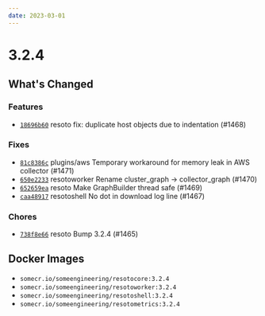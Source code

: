 ```yaml
---
date: 2023-03-01
---
```


# 3.2.4

## What's Changed

### Features

- [`18696b60`](https://github.com/someengineering/resoto/commit/18696b60) <span class="badge badge--secondary">resoto</span> fix: duplicate host objects due to indentation (#1468)

### Fixes

- [`81c8386c`](https://github.com/someengineering/resoto/commit/81c8386c) <span class="badge badge--secondary">plugins/aws</span> Temporary workaround for memory leak in AWS collector (#1471)
- [`650e2233`](https://github.com/someengineering/resoto/commit/650e2233) <span class="badge badge--secondary">resotoworker</span> Rename cluster_graph -> collector_graph (#1470)
- [`652659ea`](https://github.com/someengineering/resoto/commit/652659ea) <span class="badge badge--secondary">resoto</span> Make GraphBuilder thread safe (#1469)
- [`caa48917`](https://github.com/someengineering/resoto/commit/caa48917) <span class="badge badge--secondary">resotoshell</span> No dot in download log line (#1467)

### Chores

- [`738f8e66`](https://github.com/someengineering/resoto/commit/738f8e66) <span class="badge badge--secondary">resoto</span> Bump 3.2.4 (#1465)

<!--truncate-->

## Docker Images

- `somecr.io/someengineering/resotocore:3.2.4`
- `somecr.io/someengineering/resotoworker:3.2.4`
- `somecr.io/someengineering/resotoshell:3.2.4`
- `somecr.io/someengineering/resotometrics:3.2.4`
